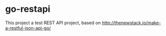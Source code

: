 # go-restapi

This project a test REST API project, based on http://thenewstack.io/make-a-restful-json-api-go/
